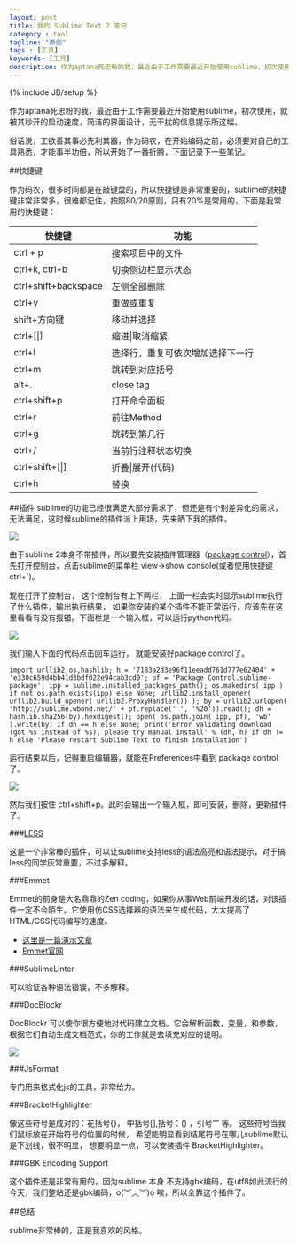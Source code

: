 ```yaml
---
layout: post
title: 我的 Sublime Text 2 笔记
category : tool
tagline: "原创"
tags : [工具]
keywords: [工具]
description: 作为aptana死忠粉的我，最近由于工作需要最近开始使用sublime，初次使用，就被其秒开的启动速度，简洁的界面设计，无干扰的信息提示所这幅。
---
```

{% include JB/setup %}

作为aptana死忠粉的我，最近由于工作需要最近开始使用sublime，初次使用，就被其秒开的启动速度，简洁的界面设计，无干扰的信息提示所这幅。

俗话说，工欲善其事必先利其器，作为码农，在开始编码之前，必须要对自己的工具熟悉，才能事半功倍，所以开始了一番折腾，下面记录下一些笔记。

##快捷键

作为码农，很多时间都是在敲键盘的，所以快捷键是非常重要的，sublime的快捷键非常非常多，很难都记住，按照80/20原则，只有20%是常用的，下面是我常用的快捷键：

<table class="table">
<thead>
<tr><th>快捷键</th><th>功能</th></tr>
</thead>
<tbody>
<tr><td>ctrl + p</td><td>搜索项目中的文件</td></tr>
<tr>
<td>ctrl+k, ctrl+b</td>
<td>切换侧边栏显示状态</td>
</tr>
<tr>
<td>ctrl+shift+backspace</td>
<td>左侧全部删除</td>
</tr>
<tr>
<td>ctrl+y</td>
<td>重做或重复</td>
</tr>
<tr>
<td>shift+方向键</td>
<td>移动并选择</td>
</tr>
<tr>
<td>ctrl+[|]</td>
<td>缩进|取消缩紧</td>
</tr>
<tr>
<td>ctrl+l</td>
<td>选择行，重复可依次增加选择下一行</td>
</tr>
<tr>
<td>ctrl+m</td>
<td>跳转到对应括号</td>
</tr>
<tr>
<td>alt+.</td>
<td>close tag</td>
</tr>
<tr>
<td>ctrl+shift+p</td>
<td>打开命令面板</td>
</tr>
<tr>
<td>ctrl+r</td>
<td>前往Method</td>
</tr>
<tr>
<td>ctrl+g</td>
<td>跳转到第几行</td>
</tr>
<tr>
<td>ctrl+/</td>
<td>当前行注释状态切换</td>
</tr>
<tr>
<td>ctrl+shift+[|]</td>
<td>折叠|展开(代码)</td>
</tr>
<tr>
<td>ctrl+h</td>
<td>替换</td>
</tr>
</tbody>
</table>

##插件
sublime的功能已经很满足大部分需求了，但还是有个别差异化的需求，无法满足，这时候sublime的插件派上用场，先来晒下我的插件。

![]({{BLOG_IMG}}141.png)

由于sublime 2本身不带插件，所以要先安装插件管理器（[package control](https://sublime.wbond.net/)），首先打开控制台，点击sublime的菜单栏 view->show console(或者使用快捷键 ctrl+`)。

现在打开了控制台， 这个控制台有上下两栏， 上面一栏会实时显示sublime执行了什么插件，输出执行结果， 如果你安装的某个插件不能正常运行，应该先在这里看看有没有报错。下面栏是一个输入框，可以运行python代码。

![]({{BLOG_IMG}}142.png)

我们输入下面的代码点击回车运行， 就能安装好package control了。

	import urllib2,os,hashlib; h = '7183a2d3e96f11eeadd761d777e62404' + 'e330c659d4bb41d3bdf022e94cab3cd0'; pf = 'Package Control.sublime-package'; ipp = sublime.installed_packages_path(); os.makedirs( ipp ) if not os.path.exists(ipp) else None; urllib2.install_opener( urllib2.build_opener( urllib2.ProxyHandler()) ); by = urllib2.urlopen( 'http://sublime.wbond.net/' + pf.replace(' ', '%20')).read(); dh = hashlib.sha256(by).hexdigest(); open( os.path.join( ipp, pf), 'wb' ).write(by) if dh == h else None; print('Error validating download (got %s instead of %s), please try manual install' % (dh, h) if dh != h else 'Please restart Sublime Text to finish installation')

运行结束以后，记得重启编辑器，就能在Preferences中看到 package control了。

![]({{BLOG_IMG}}143.bmp)

然后我们按住 ctrl+shift+p。此时会输出一个输入框，即可安装，删除，更新插件了。

###[LESS](https://github.com/danro/LESS-sublime)

这是一个非常棒的插件，可以让sublime支持less的语法高亮和语法提示，对于搞less的同学灰常重要，不过多解释。

###Emmet

Emmet的前身是大名鼎鼎的Zen coding，如果你从事Web前端开发的话，对该插件一定不会陌生。它使用仿CSS选择器的语法来生成代码，大大提高了HTML/CSS代码编写的速度。

- [这里是一篇演示文章](http://www.iteye.com/news/27580)
- [Emmet官网](http://docs.emmet.io/)

###SublimeLinter

可以验证各种语法错误，不多解释。

###DocBlockr

DocBlockr 可以使你很方便地对代码建立文档。它会解析函数，变量，和参数，根据它们自动生成文档范式，你的工作就是去填充对应的说明。

![]({{BLOG_IMG}}144.gif)

###JsFormat

专门用来格式化js的工具，非常给力。

###BracketHighlighter

像这些符号是成对的：花括号{}， 中括号[],括号：() ，引号“” 等。 这些符号当我们鼠标放在开始符号的位置的时候， 希望能明显看到结尾符号在哪儿sublime默认是下划线，很不明显， 想要明显一点，可以安装插件  BracketHighlighter。

###GBK Encoding Support

这个插件还是非常有用的，因为sublime 本身 不支持gbk编码，在utf8如此流行的今天，我们整站还是gbk编码，o(︶︿︶)o 唉，所以全靠这个插件了。

##总结

sublime非常棒的，正是我喜欢的风格。